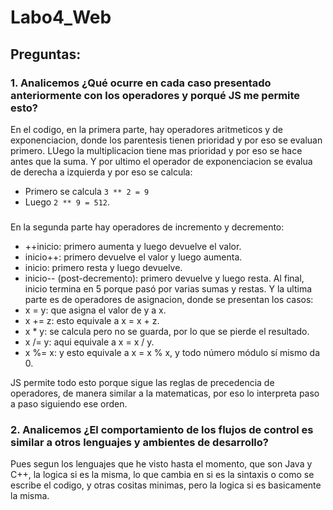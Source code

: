 # Labo4_Web

## Preguntas: 
### 1. Analicemos ¿Qué ocurre en cada caso presentado anteriormente con los operadores y porqué JS me permite esto?
   En el codigo, en la primera parte, hay operadores aritmeticos y de exponenciacion, donde los parentesis tienen prioridad y por eso se evaluan primero. LUego la multiplicacion tiene mas prioridad y por eso se hace antes que la suma. Y por ultimo el operador de exponenciacion se evalua de derecha a izquierda y por eso se calcula:
   - Primero se calcula `3 ** 2 = 9`
  - Luego `2 ** 9 = 512`.
    ### 
En la segunda parte hay operadores de incremento y decremento:
   - ++inicio: primero aumenta y luego devuelve el valor.
   - inicio++: primero devuelve el valor y luego aumenta.
   - inicio: primero resta y luego devuelve.
   - inicio-- (post-decremento): primero devuelve y luego resta.
   Al final, inicio termina en 5 porque pasó por varias sumas y restas.
Y la ultima parte es de operadores de asignacion, donde se presentan los casos: 
   - x = y: que asigna el valor de y a x.
   - x += z: esto equivale a x = x + z.
   - x * y: se calcula pero no se guarda, por lo que se pierde el resultado.
   - x /= y: aqui equivale a x = x / y.
   - x %= x:  y esto equivale a x = x % x, y todo número módulo sí mismo da 0.

JS permite todo esto porque sigue las reglas de precedencia de operadores, de manera similar a la matematicas, por eso lo interpreta paso a paso siguiendo ese orden.

### 2. Analicemos ¿El comportamiento de los flujos de control es similar a otros lenguajes y ambientes de desarrollo?
   Pues segun los lenguajes que he visto hasta el momento, que son Java y C++, la logica si es la misma, lo que cambia en si es la sintaxis o como se escribe el codigo, y otras cositas minimas, pero la logica si es basicamente la misma. 

